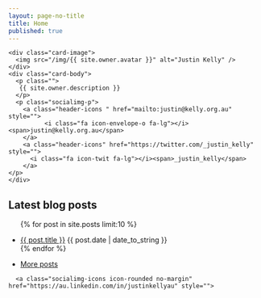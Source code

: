 ```yaml
---
layout: page-no-title
title: Home
published: true
---
```


<div class='home-card'>

    <div class="card-image">
      <img src="/img/{{ site.owner.avatar }}" alt="Justin Kelly" />
    </div>
    <div class="card-body">
      <p class="">
       {{ site.owner.description }}
      </p>
      <p class="socialimg-p">
        <a class="header-icons " href="mailto:justin@kelly.org.au" style="">
	          <i class="fa icon-envelope-o fa-lg"></i><span>justin@kelly.org.au</span>
        </a>
        <a class="header-icons" href="https://twitter.com/_justin_kelly" style="">
          <i class="fa icon-twit fa-lg"></i><span>_justin_kelly</span>
        </a>
    </p>
    </div>
</div>


## Latest blog posts
<ul class="posts">

  {% for post in site.posts limit:10 %}  
    <li itemscope>
        <a href="{{ post.url }}">{{ post.title }}</a>
           <span class="entry-date">
              <time datetime="{{ post.date | date_to_xmlschema }}" itemprop="datePublished">{{ post.date |  date_to_string  }}</time>
          </span>     
    </li>
  {% endfor %}
 <li class="mb2">		
  		<a href="/blog">More posts <i class="fa icon-long-arrow-right"></i></a>		
   </li>
</ul>

<p class="socialimg-p">
  <a class="socialimg-icons icon-rounded no-margin" href="https://github.com/justinkelly" style="">
<i class="fa icon-github fa-lg"></i>
    </a>
    
      <a class="socialimg-icons icon-rounded no-margin" href="https://au.linkedin.com/in/justinkellyau" style="">
<i class="fa icon-link-in fa-lg"></i>
    </a>
  
  <a class=" socialimg-icons icon-rounded no-margin" href="http://justin.kelly.org.au/+" style="">
<i class="fa icon-g-plus fa-lg"></i>
    </a>
    
<a class=" socialimg-icons icon-rounded no-margin" href="http://feeds.feedburner.com/justinkelly" style="">
	<i class="fa icon-rss fa-lg"></i>
	</a>

</p>
